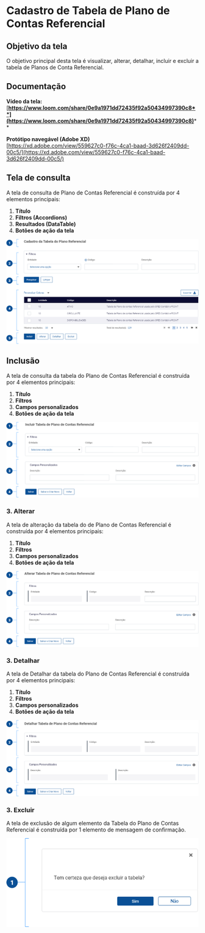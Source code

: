 # Cadastro de Tabela de Plano de Contas Referencial



## Objetivo da tela

O objetivo principal desta tela é visualizar, alterar, detalhar, incluir e excluir a tabela de Planos de Conta Referencial.

## Documentação

**Vídeo da tela:** [**https://www.loom.com/share/0e9a1971dd72435f92a50434997390c8**](https://www.loom.com/share/0e9a1971dd72435f92a50434997390c8)****

**Protótipo navegável (Adobe XD)**\
[https://xd.adobe.com/view/559627c0-f76c-4ca1-baad-3d626f2409dd-00c5/](https://xd.adobe.com/view/559627c0-f76c-4ca1-baad-3d626f2409dd-00c5/)

## Tela de consulta

A tela de consulta de Plano de Contas Referencial é construída por 4 elementos principais:

1. **Título**
2. **Filtros (Accordions)**
3. **Resultados (DataTable)**
4. **Botões de ação da tela**

![](<../../.gitbook/assets/image (54).png>)

## Inclusão

A tela de consulta da tabela do Plano de Contas Referencial é construída por 4 elementos principais:

1. **Título**
2. **Filtros**
3. **Campos personalizados**
4. **Botões de ação da tela**

![](<../../.gitbook/assets/image (79).png>)

### 3. Alterar

A tela de alteração da tabela do de Plano de Contas Referencial é construída por 4 elementos principais:

1. **Título**
2. **Filtros**
3. **Campos personalizados**
4. **Botões de ação da tela**

![](<../../.gitbook/assets/image (109).png>)



### 3. Detalhar

A tela de Detalhar da tabela do Plano de Contas Referencial é construída por 4 elementos principais:

1. **Título**
2. **Filtros**
3. **Campos personalizados**
4. **Botões de ação da tela**

![](<../../.gitbook/assets/image (163).png>)

### 3. Excluir

A tela de exclusão de algum elemento da Tabela do Plano de Contas Referencial é construída por 1 elemento de mensagem de confirmação.

![](<../../.gitbook/assets/image (196).png>)
